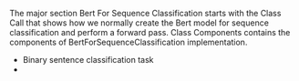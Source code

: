 The major section Bert For Sequence Classification starts with the Class Call that shows how we normally create the Bert
model for sequence classification and perform a forward pass. Class Components contains the components of 
BertForSequenceClassification implementation.<br>
-   Binary sentence classification task
-   